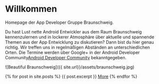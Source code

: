 # Willkommen

Homepage der App Developer Gruppe Braunschweig.

Du hast Lust nette Android Entwickler aus dem Raum Braunschweig kennenzulernen und in lockerer Atmosphäre über aktuelle und spannende Themen aus der App Entwicklung zu diskutieren? Dann bist du hier genau richtig. Wir treffen uns in regelmäßigen Abständen an unterschiedlichen Orten. Die Termine werden über Google+ in der Android Developer Community[Android Developer Community](https://plus.google.com/communities/117412745410479171419) bekanntgegeben.

![Beautiful Braunschweig]({{ site.url}}/assets/braunschweig.jpg)

{% for post in site.posts %}
  {{ post.excerpt }}
  <a href="{{ post.url }}">More</a>
{% endfor %}
